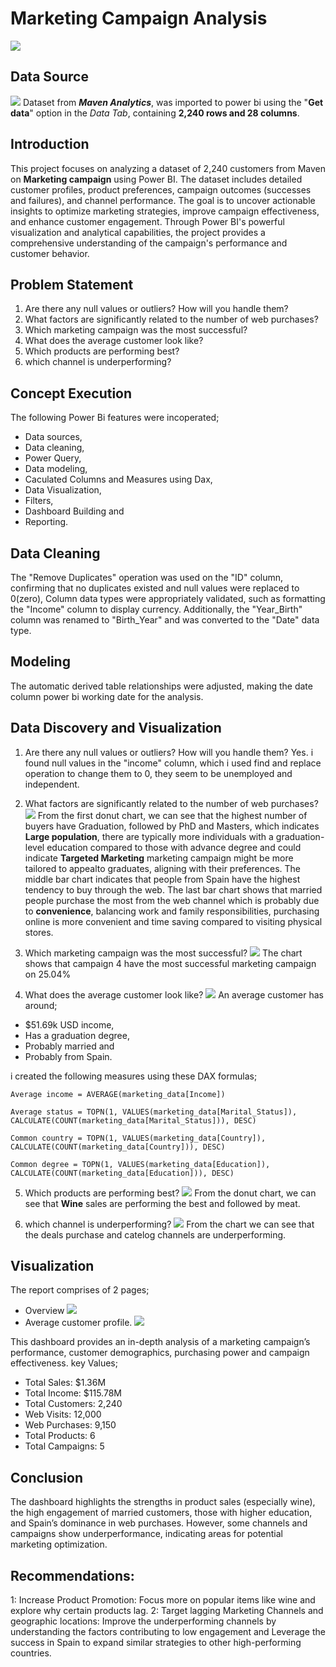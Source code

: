 # Marketing Campaign Analysis

![](intro_image.jpg)

## Data Source
![](Data_source.png)
Dataset from **_Maven Analytics_**, was imported to power bi using the "**Get data**" option in the _Data Tab_, containing **2,240 rows and 28 columns**.

## Introduction
This project focuses on analyzing a dataset of 2,240 customers from Maven on **Marketing campaign** using Power BI. The dataset includes detailed customer profiles, product preferences, campaign outcomes (successes and failures), and channel performance. The goal is to uncover actionable insights to optimize marketing strategies, improve campaign effectiveness, and enhance customer engagement. Through Power BI's powerful visualization and analytical capabilities, the project provides a comprehensive understanding of the campaign's performance and customer behavior.

## Problem Statement
1.  Are there any null values or outliers? How will you handle them?
2.  What factors are significantly related to the number of web purchases?
3.  Which marketing campaign was the most successful?
4.  What does the average customer look like?
5.  Which products are performing best?
6.  which channel is underperforming?

## Concept Execution
The following Power Bi features were incoperated;
- Data sources, 
- Data cleaning, 
- Power Query,
- Data modeling,
- Caculated Columns and Measures using Dax,
- Data Visualization,
- Filters,
- Dashboard Building and
- Reporting.

## Data Cleaning
The "Remove Duplicates" operation was used on the "ID" column, confirming that no duplicates existed and null values were replaced to 0(zero), Column data types were appropriately validated, such as formatting the "Income" column to display currency. Additionally, the "Year_Birth" column was renamed to "Birth_Year" and was converted to the "Date" data type.

## Modeling
The automatic derived table relationships were adjusted, making the date column power bi working date for the analysis.

## Data Discovery and Visualization
1.  Are there any null values or outliers? How will you handle them?
Yes. i found null values in the "income" column, which i used find and replace operation to change them to 0, they seem to be unemployed and independent.

2.  What factors are significantly related to the number of web purchases?
![](Webpurchase_influence.png)
From the first donut chart, we can see that the highest number of buyers have Graduation, followed by PhD and Masters, which indicates **Large population**, there are typically more individuals with a graduation-level education compared to those with advance degree and could indicate **Targeted Marketing** marketing campaign might be more tailored to appealto graduates, aligning with their preferences. 
The middle bar chart indicates that people from Spain have the highest tendency to buy through the web.
The last bar chart shows that married people purchase the most from the web channel which is probably due to **convenience**, balancing work and family responsibilities, purchasing online is more convenient and time saving compared to visiting physical stores.

3. Which marketing campaign was the most successful?
![](Campaign_success_rate.png)
The chart shows that campaign 4 have the most successful marketing campaign on 25.04%

4. What does the average customer look like?
![](Average_customers.png)
An average customer has around;
- $51.69k USD income,
- Has a graduation degree,
- Probably married and
- Probably from Spain.

i created the following measures using these DAX formulas;

`Average income = AVERAGE(marketing_data[Income])`

`Average status = TOPN(1, VALUES(marketing_data[Marital_Status]), CALCULATE(COUNT(marketing_data[Marital_Status])), DESC)`

`Common country = TOPN(1, VALUES(marketing_data[Country]), CALCULATE(COUNT(marketing_data[Country])), DESC)`

`Common degree = TOPN(1, VALUES(marketing_data[Education]), CALCULATE(COUNT(marketing_data[Education])), DESC)`

5. Which products are performing best?
![](Best_performing_product.png)
From the donut chart, we can see that **Wine** sales are performing the best and followed by meat.

6. which channel is underperforming?
![](Underperforming_product.png)
From the chart we can see that the deals purchase and catelog channels are underperforming.

## Visualization
The report comprises of 2 pages; 
- Overview
![](Dashboard1.png)
- Average customer profile.
![](Dashboard2.png)

This dashboard provides an in-depth analysis of a marketing campaign’s performance, customer demographics, purchasing power and campaign effectiveness.
key Values;
- Total Sales: $1.36M
- Total Income: $115.78M
- Total Customers: 2,240
- Web Visits: 12,000
- Web Purchases: 9,150
- Total Products: 6
- Total Campaigns: 5

## Conclusion
The dashboard highlights the strengths in product sales (especially wine), the high engagement of married customers, those with higher education, and Spain’s dominance in web purchases. However, some channels and campaigns show underperformance, indicating areas for potential marketing optimization.

## Recommendations:
1: Increase Product Promotion: Focus more on popular items like wine and explore why certain products lag.
2: Target lagging Marketing Channels and geographic locations: Improve the underperforming channels by understanding the factors contributing to low engagement and Leverage the success in Spain to expand similar strategies to other high-performing countries.


